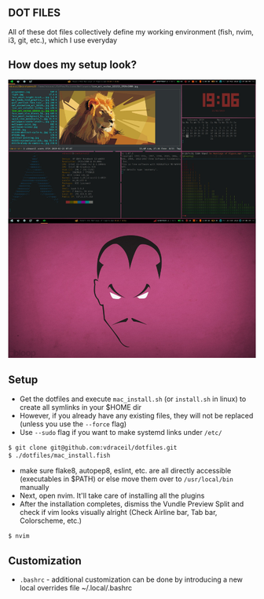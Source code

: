 ## DOT FILES

All of these dot files collectively define my working environment (fish, nvim, i3, git, etc.), which I use everyday

## How does my setup look?
![setup screenshot](static/setup_current_look.png)

## Setup

 - Get the dotfiles and execute `mac_install.sh` (or `install.sh` in linux) to create all symlinks in your $HOME dir
 - However, if you already have any existing files, they will not be replaced (unless you use the `--force` flag)
 - Use `--sudo` flag if you want to make systemd links under `/etc/`

```sh
$ git clone git@github.com:vdraceil/dotfiles.git
$ ./dotfiles/mac_install.fish
```

 - make sure flake8, autopep8, eslint, etc. are all directly accessible (executables in $PATH) or else move them over to `/usr/local/bin` manually
 - Next, open nvim. It'll take care of installing all the plugins
 - After the installation completes, dismiss the Vundle Preview Split and check if vim looks visually alright (Check Airline bar, Tab bar, Colorscheme, etc.)

```sh
$ nvim
```

## Customization

 - `.bashrc` - additional customization can be done by introducing a new local overrides file ~/.local/.bashrc
